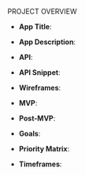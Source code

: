 PROJECT OVERVIEW
- **App Title**:

- **App Description**: 
- **API**: 
- **API Snippet**: 
- **Wireframes**:  
- **MVP**: 
- **Post-MVP**: 
- **Goals**: 
- **Priority Matrix**: 
- **Timeframes**:
